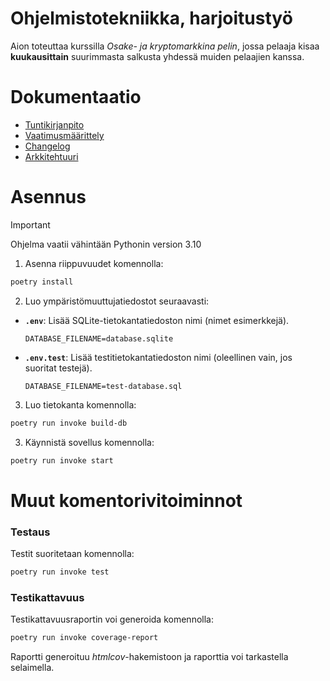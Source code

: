 # Ohjelmistotekniikka, harjoitustyö

Aion toteuttaa kurssilla _Osake- ja kryptomarkkina pelin_, jossa pelaaja kisaa **kuukausittain** suurimmasta salkusta yhdessä muiden pelaajien kanssa.

# Dokumentaatio

- [Tuntikirjanpito](dokumentaatio/tuntikirjanpito.md)
- [Vaatimusmäärittely](dokumentaatio/vaatimusmaarittely.md)
- [Changelog](dokumentaatio/changelog.md)
- [Arkkitehtuuri](dokumentaatio/arkkitehtuuri.md)

# Asennus

> [!IMPORTANT]  
> Ohjelma vaatii vähintään Pythonin version 3.10

1. Asenna riippuvuudet komennolla:

```bash
poetry install
```

2. Luo ympäristömuuttujatiedostot seuraavasti:

- **`.env`**: Lisää SQLite-tietokantatiedoston nimi (nimet esimerkkejä).

  ```env
  DATABASE_FILENAME=database.sqlite
  ```

- **`.env.test`**: Lisää testitietokantatiedoston nimi (oleellinen vain, jos suoritat testejä).
  ```env
  DATABASE_FILENAME=test-database.sql
  ```

3. Luo tietokanta komennolla:

```bash
poetry run invoke build-db
```

3. Käynnistä sovellus komennolla:

```bash
poetry run invoke start
```

# Muut komentorivitoiminnot

### Testaus

Testit suoritetaan komennolla:

```bash
poetry run invoke test
```

### Testikattavuus

Testikattavuusraportin voi generoida komennolla:

```bash
poetry run invoke coverage-report
```

Raportti generoituu _htmlcov_-hakemistoon ja raporttia voi tarkastella selaimella.
